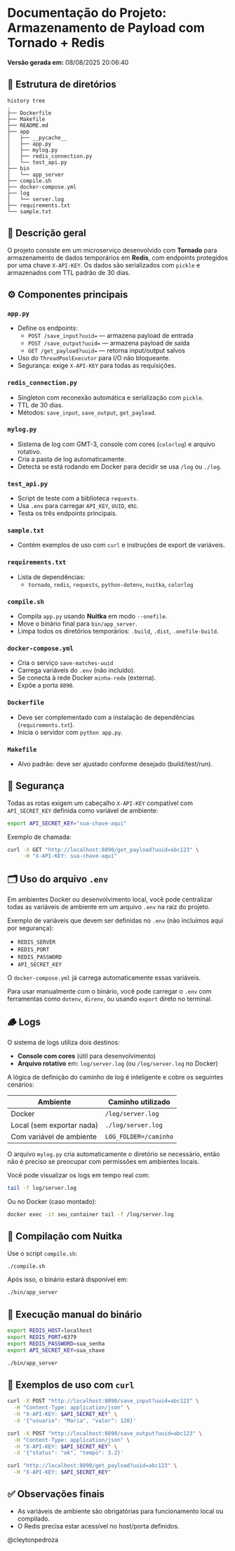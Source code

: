 
# Documentação do Projeto: Armazenamento de Payload com Tornado + Redis

**Versão gerada em:** 08/08/2025 20:06:40

## 📁 Estrutura de diretórios

```
history tree
.
├── Dockerfile
├── Makefile
├── README.md
├── app
│   ├── __pycache__
│   ├── app.py
│   ├── mylog.py
│   ├── redis_connection.py
│   └── test_api.py
├── bin
│   └── app_server
├── compile.sh
├── docker-compose.yml
├── log
│   └── server.log
├── requirements.txt
└── sample.txt
```

## 🧠 Descrição geral

O projeto consiste em um microserviço desenvolvido com **Tornado** para armazenamento de dados temporários em **Redis**, com endpoints protegidos por uma chave `X-API-KEY`. Os dados são serializados com `pickle` e armazenados com TTL padrão de 30 dias.

## ⚙️ Componentes principais

### `app.py`
- Define os endpoints:
    - `POST /save_input?uuid=` — armazena payload de entrada
    - `POST /save_output?uuid=` — armazena payload de saída
    - `GET /get_payload?uuid=` — retorna input/output salvos
- Uso do `ThreadPoolExecutor` para I/O não bloqueante.
- Segurança: exige `X-API-KEY` para todas as requisições.

### `redis_connection.py`
- Singleton com reconexão automática e serialização com `pickle`.
- TTL de 30 dias.
- Métodos: `save_input`, `save_output`, `get_payload`.

### `mylog.py`
- Sistema de log com GMT-3, console com cores (`colorlog`) e arquivo rotativo.
- Cria a pasta de log automaticamente.
- Detecta se está rodando em Docker para decidir se usa `/log` ou `./log`.

### `test_api.py`
- Script de teste com a biblioteca `requests`.
- Usa `.env` para carregar `API_KEY`, `UUID`, etc.
- Testa os três endpoints principais.

### `sample.txt`
- Contém exemplos de uso com `curl` e instruções de export de variáveis.

### `requirements.txt`
- Lista de dependências:
    - `tornado`, `redis`, `requests`, `python-dotenv`, `nuitka`, `colorlog`

### `compile.sh`
- Compila `app.py` usando **Nuitka** em modo `--onefile`.
- Move o binário final para `bin/app_server`.
- Limpa todos os diretórios temporários: `.build`, `.dist`, `.onefile-build`.

### `docker-compose.yml`
- Cria o serviço `save-matches-uuid`
- Carrega variáveis do `.env` (não incluído).
- Se conecta à rede Docker `minha-rede` (externa).
- Expõe a porta `8890`.

### `Dockerfile`
- Deve ser complementado com a instalação de dependências (`requirements.txt`).
- Inicia o servidor com `python app.py`.

### `Makefile`
- Alvo padrão: deve ser ajustado conforme desejado (build/test/run).

## 🔐 Segurança

Todas as rotas exigem um cabeçalho `X-API-KEY` compatível com `API_SECRET_KEY` definida como variável de ambiente:

```bash
export API_SECRET_KEY="sua-chave-aqui"
```

Exemplo de chamada:
```bash
curl -X GET "http://localhost:8890/get_payload?uuid=abc123" \
     -H "X-API-KEY: sua-chave-aqui"
```

## 🗂️ Uso do arquivo `.env`

Em ambientes Docker ou desenvolvimento local, você pode centralizar todas as variáveis de ambiente em um arquivo `.env` na raiz do projeto.

Exemplo de variáveis que devem ser definidas no `.env` (não incluímos aqui por segurança):
- `REDIS_SERVER`
- `REDIS_PORT`
- `REDIS_PASSWORD`
- `API_SECRET_KEY`

O `docker-compose.yml` já carrega automaticamente essas variáveis.

Para usar manualmente com o binário, você pode carregar o `.env` com ferramentas como `dotenv`, `direnv`, ou usando `export` direto no terminal.

## 🪵 Logs

O sistema de logs utiliza dois destinos:

- **Console com cores** (útil para desenvolvimento)
- **Arquivo rotativo** em: `log/server.log` (ou `/log/server.log` no Docker)

A lógica de definição do caminho de log é inteligente e cobre os seguintes cenários:

| Ambiente        | Caminho utilizado       |
|-----------------|--------------------------|
| Docker          | `/log/server.log`        |
| Local (sem exportar nada) | `./log/server.log`        |
| Com variável de ambiente | `LOG_FOLDER=/caminho`      |

O arquivo `mylog.py` cria automaticamente o diretório se necessário, então não é preciso se preocupar com permissões em ambientes locais.

Você pode visualizar os logs em tempo real com:

```bash
tail -f log/server.log
```

Ou no Docker (caso montado):

```bash
docker exec -it seu_container tail -f /log/server.log
```

## 🚀 Compilação com Nuitka

Use o script `compile.sh`:

```bash
./compile.sh
```

Após isso, o binário estará disponível em:

```bash
./bin/app_server
```

## 🧪 Execução manual do binário

```bash
export REDIS_HOST=localhost
export REDIS_PORT=6379
export REDIS_PASSWORD=sua_senha
export API_SECRET_KEY=sua_chave

./bin/app_server
```

## 🧪 Exemplos de uso com `curl`

```bash
curl -X POST "http://localhost:8890/save_input?uuid=abc123" \
  -H "Content-Type: application/json" \
  -H "X-API-KEY: $API_SECRET_KEY" \
  -d '{"usuario": "Maria", "valor": 120}'

curl -X POST "http://localhost:8890/save_output?uuid=abc123" \
  -H "Content-Type: application/json" \
  -H "X-API-KEY: $API_SECRET_KEY" \
  -d '{"status": "ok", "tempo": 3.2}'

curl "http://localhost:8890/get_payload?uuid=abc123" \
  -H "X-API-KEY: $API_SECRET_KEY"
```

## ✅ Observações finais

- As variáveis de ambiente são obrigatórias para funcionamento local ou compilado.
- O Redis precisa estar acessível no host/porta definidos.

@cleytonpedroza
